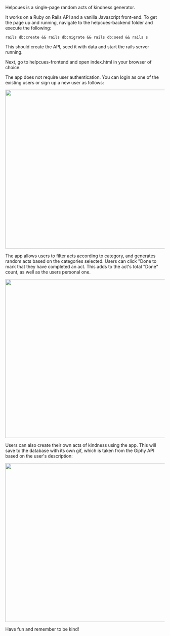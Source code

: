 Helpcues is a single-page random acts of kindness generator.

It works on a Ruby on Rails API and a vanilla Javascript front-end. To get the page up and running, navigate to the helpcues-backend folder and execute the following:

`rails db:create && rails db:migrate && rails db:seed && rails s`

This should create the API, seed it with data and start the rails server running.

Next, go to helpcues-frontend and open index.html in your browser of choice. 

The app does not require user authentication. You can login as one of the existing users or sign up a new user as follows: 

<img src="https://media.giphy.com/media/gFnSujRHaPzfZMKwLf/giphy.gif" width="750" height="500" frameBorder="0" class="giphy-embed" allowFullScreen>

The app allows users to filter acts according to category, and generates random acts based on the categories selected. Users can click "Done to mark that they have completed an act. This adds to the act's total "Done" count, as well as the users personal one.

<img src="https://media.giphy.com/media/H3wvjzmk8569NxNkzi/giphy.gif" width="750" height="500" frameBorder="0" class="giphy-embed" allowFullScreen>

Users can also create their own acts of kindness using the app. This will save to the database with its own gif, which is taken from the Giphy API based on the user's description:

<img src="https://media.giphy.com/media/TF5cduuPdxeA4LM5uo/giphy.gif" width="750" height="500" frameBorder="0" class="giphy-embed" allowFullScreen>

Have fun and remember to be kind!
